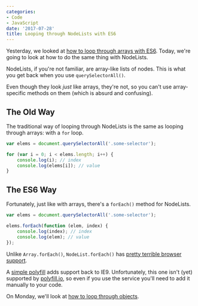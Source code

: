 ```yaml
---
categories:
- Code
- JavaScript
date: '2017-07-28'
title: Looping through NodeLists with ES6
---
```


Yesterday, we looked at [how to loop through arrays with ES6](https://gomakethings.com/looping-through-arrays-the-es6-way/). Today, we're going to look at how to do the same thing with NodeLists.

NodeLists, if you're not familiar, are array-like lists of nodes. This is what you get back when you use `querySelectorAll()`.

Even though they look *just* like arrays, they're not, so you can't use array-specific methods on them (which is absurd and confusing).

## The Old Way

The traditional way of looping through NodeLists is the same as looping through arrays: with a `for` loop.

```javascript
var elems = document.querySelectorAll('.some-selector');

for (var i = 0; i < elems.length; i++) {
    console.log(i); // index
    console.log(elems[i]); // value
}
```

## The ES6 Way

Fortunately, just like with arrays, there's a `forEach()` method for NodeLists.

```javascript
var elems = document.querySelectorAll('.some-selector');

elems.forEach(function (elem, index) {
    console.log(index); // index
    console.log(elem); // value
});
```

Unlike `Array.forEach()`, `NodeList.forEach()` has [pretty terrible browser support](https://developer.mozilla.org/en-US/docs/Web/API/NodeList/forEach#Browser_Compatibility).

A [simple polyfill](https://developer.mozilla.org/en-US/docs/Web/API/NodeList/forEach#Polyfill) adds support back to IE9. Unfortunately, this one isn't (yet) supported by [polyfill.io](https://polyfill.io), so even if you use the service you'll need to add it manually to your code.

On Monday, we'll look at [how to loop through objects](https://gomakethings.com/looping-through-objects-with-es6/).
